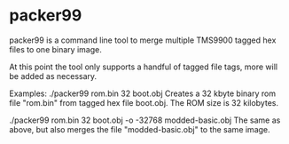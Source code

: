 # packer99
packer99 is a command line tool to merge multiple TMS9900 tagged hex files to one binary image.

At this point the tool only supports a handful of tagged file tags, more will be added as necessary.

Examples:
  ./packer99 rom.bin 32 boot.obj
  Creates a 32 kbyte binary rom file "rom.bin" from tagged hex file boot.obj. The ROM size is 32 kilobytes.
  
  ./packer99 rom.bin 32 boot.obj -o -32768 modded-basic.obj
  The same as above, but also merges the file "modded-basic.obj" to the same image.
  
